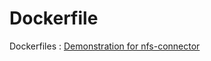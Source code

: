 # Dockerfile

Dockerfiles : [Demonstration for nfs-connector](https://github.com/tksarah/dockerfile/tree/master/nfs-connector)

